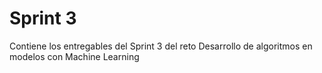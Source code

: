 # Sprint 3
Contiene los entregables del Sprint 3 del reto Desarrollo de algoritmos en modelos con Machine Learning
